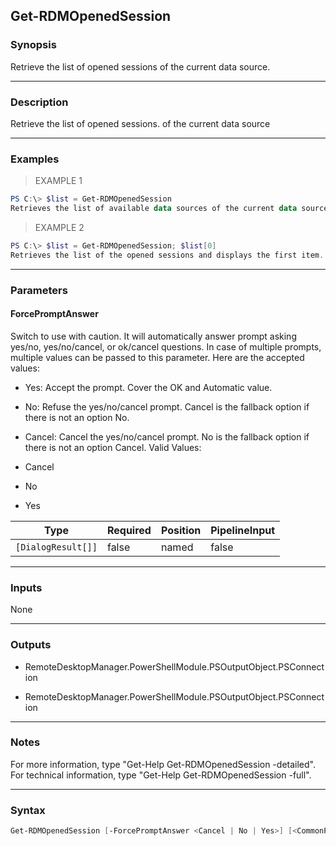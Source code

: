 Get-RDMOpenedSession
--------------------

### Synopsis
Retrieve the list of opened sessions of the current data source.

---

### Description

Retrieve the list of opened sessions. of the current data source

---

### Examples
> EXAMPLE 1

```PowerShell
PS C:\> $list = Get-RDMOpenedSession
Retrieves the list of available data sources of the current data source.
```
> EXAMPLE 2

```PowerShell
PS C:\> $list = Get-RDMOpenedSession; $list[0]
Retrieves the list of the opened sessions and displays the first item.
```

---

### Parameters
#### **ForcePromptAnswer**
Switch to use with caution. It will automatically answer prompt asking yes/no, yes/no/cancel, or ok/cancel questions. In case of multiple prompts, multiple values can be passed to this parameter. Here are the accepted values:
* Yes: Accept the prompt. Cover the OK and Automatic value.
* No: Refuse the yes/no/cancel prompt. Cancel is the fallback option if there is not an option No.
* Cancel: Cancel the yes/no/cancel prompt. No is the fallback option if there is not an option Cancel.
Valid Values:

* Cancel
* No
* Yes

|Type              |Required|Position|PipelineInput|
|------------------|--------|--------|-------------|
|`[DialogResult[]]`|false   |named   |false        |

---

### Inputs
None

---

### Outputs
* RemoteDesktopManager.PowerShellModule.PSOutputObject.PSConnection

* RemoteDesktopManager.PowerShellModule.PSOutputObject.PSConnection

---

### Notes
For more information, type "Get-Help Get-RDMOpenedSession -detailed". For technical information, type "Get-Help Get-RDMOpenedSession -full".

---

### Syntax
```PowerShell
Get-RDMOpenedSession [-ForcePromptAnswer <Cancel | No | Yes>] [<CommonParameters>]
```
